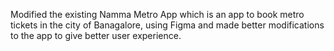 Modified the existing Namma Metro App which is an app to book metro tickets in the city of Banagalore, using Figma and made better modifications to the app to give better user experience.
